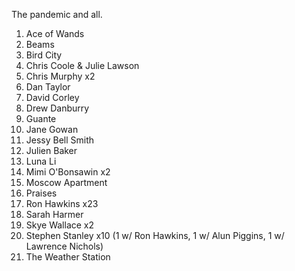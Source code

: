The pandemic and all.

1. Ace of Wands
1. Beams
1. Bird City
1. Chris Coole & Julie Lawson
1. Chris Murphy x2
1. Dan Taylor
1. David Corley
1. Drew Danburry
1. Guante
1. Jane Gowan
1. Jessy Bell Smith
1. Julien Baker
1. Luna Li
1. Mimi O'Bonsawin x2
1. Moscow Apartment
1. Praises
1. Ron Hawkins x23
1. Sarah Harmer
1. Skye Wallace x2
1. Stephen Stanley x10 (1 w/ Ron Hawkins, 1 w/ Alun Piggins, 1 w/ Lawrence Nichols)
1. The Weather Station